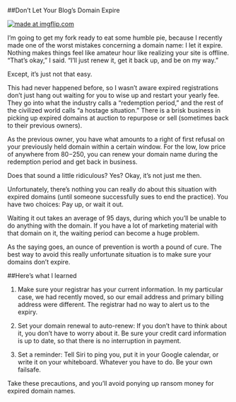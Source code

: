 ##Don’t Let Your Blog’s Domain Expire


<p><a href="https://imgflip.com/i/e7ytn"><img src="https://i.imgflip.com/e7ytn.jpg" title="made at imgflip.com"/></a></p>



<p>I’m going to get my fork ready to eat some humble pie, because I recently made one of the worst mistakes concerning a domain name: I let it expire. Nothing makes things feel like amateur hour like realizing your site is offline. “That’s okay,” I said. “I’ll just renew it, get it back up, and be on my way.”


Except, it’s just not that easy. 


This had never happened before, so I wasn’t aware expired registrations don’t just hang out waiting for you to wise up and restart your yearly fee. They go into what the industry calls a “redemption period,” and the rest of the civilized world calls “a hostage situation.” There is a brisk business in picking up expired domains at auction to repurpose or sell (sometimes back to their previous owners). 


As the previous owner, you have what amounts to a right of first refusal on your previously held domain within a certain window. For the low, low price of anywhere from $80-$250, you can renew your domain name during the redemption period and get back in business.


Does that sound a little ridiculous? Yes? Okay, it’s not just me then. 


Unfortunately, there’s nothing you can really do about this situation with expired domains (until someone successfully sues to end the practice). You have two choices: Pay up, or wait it out.


Waiting it out takes an average of 95 days, during which you’ll be unable to do anything with the domain. If you have a lot of marketing material with that domain on it, the waiting period can become a huge problem. 


As the saying goes, an ounce of prevention is worth a pound of cure. The best way to avoid this really unfortunate situation is to make sure your domains don’t expire. 


##Here’s what I learned


1. Make sure your registrar has your current information. In my particular case, we had recently moved, so our email address and primary billing address were different. The registrar had no way to alert us to the expiry.


2. Set your domain renewal to auto-renew: If you don’t have to think about it, you don’t have to worry about it. Be sure your credit card information is up to date, so that there is no interruption in payment. 


3. Set a reminder: Tell Siri to ping you, put it in your Google calendar, or write it on your whiteboard. Whatever you have to do. Be your own failsafe. 


Take these precautions, and you’ll avoid ponying up ransom money for expired domain names. 

